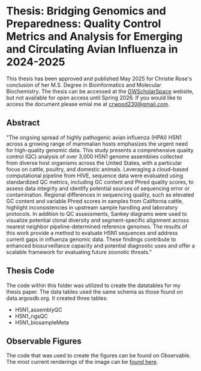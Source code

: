# Thesis: Bridging Genomics and Preparedness: Quality Control Metrics and Analysis for Emerging and Circulating Avian Influenza in 2024-2025
This thesis has been approved and published May 2025 for Christie Rose's conclusion of her M.S. Degree in Bioinformatics and Molecular Biochemistry. The thesis can be accessed at the [GWScholarSpace](https://scholarspace.library.gwu.edu/concern/gw_etds/6q182k87k?locale=en) website, but not available for open access until Spring 2026. If you would like to access the document please emial me at crwood230@gmail.com.

## Abstract
"The ongoing spread of highly pathogenic avian influenza (HPAI) H5N1 across a growing range of mammalian hosts emphasizes the urgent need for high-quality genomic data. This study presents a comprehensive quality control (QC) analysis of over 3,000 H5N1 genome assemblies collected from diverse host organisms across the United States, with a particular focus on cattle, poultry, and domestic animals. Leveraging a cloud-based computational pipeline from HIVE, sequence data were evaluated using standardized QC metrics, including GC content and Phred quality scores, to assess data integrity and identify potential sources of sequencing error or contamination. Regional differences in sequencing quality, such as elevated GC content and variable Phred scores in samples from California cattle, highlight inconsistencies in upstream sample handling and laboratory protocols. In addition to QC assessments, Sankey diagrams were used to visualize potential clonal diversity and segment-specific alignment across nearest neighbor pipeline-determined reference genomes. The results of this work provide a method to evaluate H5N1 sequences and address current gaps in influenza genomic data. These findings contribute to enhanced biosurveillance capacity and potential diagnostic uses and offer a scalable framework for evaluating future zoonotic threats."

## Thesis Code
The code within this folder was utilized to create the datatables for my thesis paper. The data tables used the same schema as those found on data.argosdb.org. It created three tables:
- H5N1_assemblyQC
- H5N1_ngsQC
- H5N1_biosampleMeta

## Observable Figures
The code that was used to create the figures can be found on Observable. 
The most current renderings of the image can be [found here]().

